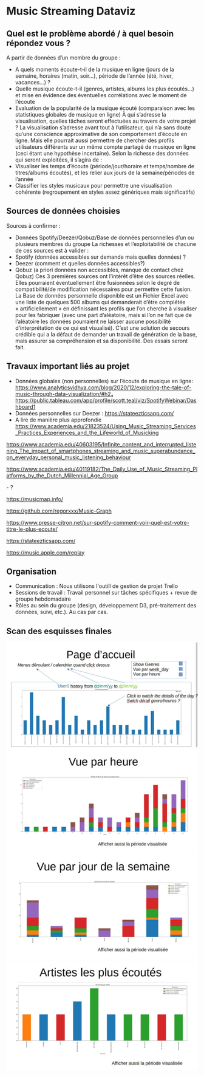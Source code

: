 # Music Streaming Dataviz

## Quel est le problème abordé / à quel besoin répondez vous ? 

A partir de données d’un membre du groupe :
- A quels moments écoute-t-il de la musique en ligne (jours de la semaine, horaires (matin, soir...), période de l’année (été, hiver, vacances…) ?
- Quelle musique écoute-t-il (genres, artistes, albums les plus écoutés…) et mise en évidence des éventuelles corrélations avec le moment de l’écoute
- Evaluation de la popularité de la musique écouté (comparaison avec les statistiques globales de musique en ligne)
À qui s’adresse la visualisation, quelles tâches seront effectuées au travers de votre projet ? 
La visualisation s’adresse avant tout à l’utilisateur, qui n’a sans doute qu’une conscience approximative de son comportement d’écoute en ligne.
Mais elle pourrait aussi permettre de chercher des profils utilisateurs différents sur un même compte partagé de musique en ligne (ceci étant une hypothèse incertaine).
Selon la richesse des données qui seront exploitées, il s’agira de :
- Visualiser les temps d’écoute (période/jour/horaire et temps/nombre de titres/albums écoutés), et les relier aux jours de la semaine/périodes de l’année
- Classifier les styles musicaux pour permettre une visualisation cohérente (regroupement en styles assez génériques mais significatifs)

## Sources de données choisies 

Sources à confirmer :
- Données Spotify/Deezer/Qobuz/Base de données personnelles d’un ou plusieurs membres du groupe
La richesses et l’exploitabilité de chacune de ces sources est à valider :
- Spotify (données accessibles sur demande mais quelles données) ?
- Deezer (comment et quelles données accessibles?)
- Qobuz (a priori données non accessibles, manque de contact chez Qobuz)
Ces 3 premières sources ont l’intérêt d’être des sources réelles. Elles pourraient éventuellement être fusionnées selon le degré de compatibilité/de modification nécessaires pour permettre cette fusion.
La Base de données personnelle disponible est un Fichier Excel avec une liste de quelques 500 albums qui demanderait d’être complétée « artificiellement » en définissant les profils que l’on cherche à visualiser pour les fabriquer (avec une part d’aléatoire, mais si l’on ne fait que de l’aléatoire les données pourraient ne laisser aucune possibilité d’interprétation de ce qui est visualisé). C’est une solution de secours crédible qui a la défaut de demander un travail de génération de la base, mais assurer sa compréhension et sa disponibilité. Des essais seront fait.

## Travaux important liés au projet 

- Données globales (non personnelles) sur l’écoute de musique en ligne:
https://www.analyticsvidhya.com/blog/2020/12/exploring-the-tale-of-music-through-data-visualization/#h2₄ 
https://public.tableau.com/app/profile/scott.teal/viz/SpotifyWebinar/Dashboard1
- Données personnelles sur Deezer :
https://stateezticsapp.com/
- A lire de manière plus approfondie
https://www.academia.edu/21823524/Using_Music_Streaming_Services_Practices_Experiences_and_the_Lifeworld_of_Musicking

https://www.academia.edu/40603195/Infinite_content_and_interrupted_listening_The_impact_of_smartphones_streaming_and_music_superabundance_on_everyday_personal_music_listening_behaviour

https://www.academia.edu/40119182/The_Daily_Use_of_Music_Streaming_Platforms_by_the_Dutch_Millennial_Age_Group

- ?

https://musicmap.info/

https://github.com/regorxxx/Music-Graph

https://www.presse-citron.net/sur-spotify-comment-voir-quel-est-votre-titre-le-plus-ecoute/

https://stateezticsapp.com/

https://music.apple.com/replay

## Organisation 
- Communication : Nous utilisons l'outill de gestion de projet Trello
- Sessions de travail : Travail personnel sur tâches spécifiques + revue de groupe hebdomadaire 
- Rôles au sein du groupe (design, développement D3, pré-traitement des données, suivi, etc.). Au cas par cas. 

## Scan des esquisses finales 
![Pipeau1](Capture01.JPG)
![Pipeau2](Capture02.JPG)
![Pipeau3](Capture03.JPG)
![Pipeau4](Capture04.JPG)




